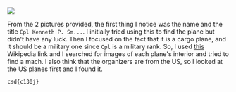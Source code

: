 <img src="https://github.com/raul-dunca/assets/blob/main/.images_CyberStudents-advent-of-ctf2024/day17_description.png">


From the 2 pictures provided, the first thing I notice was the name and the title `Cpl Kenneth P. Sm...`. I initially tried using this to find the plane but didn't have any luck. Then I focused on the fact that it is a cargo plane, and it should be a military one since `Cpl` is a military rank.
So, I used [this](https://en.wikipedia.org/wiki/List_of_military_transport_aircraft) Wikipedia link and I searched for images of each plane's interior and tried to find a mach. I also think that the organizers are from the US, so I looked at the US planes first and I found it. 

`csd{c130j}`
